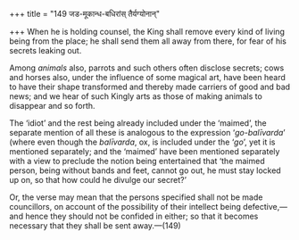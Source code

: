 +++
title = "149 जड-मूकान्ध-बधिरांस् तैर्यग्योनान्"

+++
When he is holding counsel, the King shall remove every kind of living
being from the place; he shall send them all away from there, for fear
of his secrets leaking out.

Among *animals* also, parrots and such others often disclose secrets;
cows and horses also, under the influence of some magical art, have been
heard to have their shape transformed and thereby made carriers of good
and bad news; and we hear of such Kingly arts as those of making animals
to disappear and so forth.

The ‘idiot’ and the rest being already included under the ‘maimed’, the
separate mention of all these is analogous to the expression
‘*go-balīvarda*’ (where even though the *balīvarda*, ox, is included
under the ‘*go*’, yet it is mentioned separately; and the ‘maimed’ have
been mentioned separately with a view to preclude the notion being
entertained that ‘the maimed person, being without bands and feet,
cannot go out, he must stay locked up on, so that how could he divulge
our secret?’

Or, the verse may mean that the persons specified shall not be made
councillors, on account of the possibility of their intellect being
defective,—and hence they should not be confided in either; so that it
becomes necessary that they shall be sent away.—(149)


